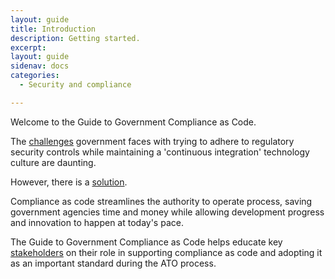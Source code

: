 ```yaml
---
layout: guide
title: Introduction
description: Getting started.
excerpt: 
layout: guide
sidenav: docs
categories:
  - Security and compliance

---
```


Welcome to the Guide to Government Compliance as Code.

The [challenges](/guide/challenges) government faces with trying to adhere to regulatory security controls while maintaining a 'continuous integration' technology culture are daunting.

However, there is a [solution](/guide/solution).

Compliance as code streamlines the authority to operate process, saving government agencies time and money while allowing development progress and innovation to happen at today's pace.

The Guide to Government Compliance as Code helps educate key [stakeholders](/guide/stakeholders) on their role in supporting compliance as code and adopting it as an important standard during the ATO process.